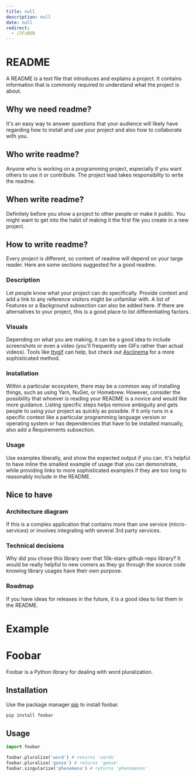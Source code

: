 ```yaml
---
title: null
description: null
date: null
redirect:
  - /2Fz0UQ
---
```


# README

A README is a text file that introduces and explains a project. It contains information that is commonly required to understand what the project is about.

## Why we need readme?

It's an easy way to answer questions that your audience will likely have regarding how to install and use your project and also how to collaborate with you.

## Who write readme?

Anyone who is working on a programming project, especially if you want others to use it or contribute. The project lead takes responsiblity to write the readme.

## When write readme?

Definitely before you show a project to other people or make it public. You might want to get into the habit of making it the first file you create in a new project.

## How to write readme?

Every project is different, so content of readme will depend on your targe reader. Here are some sections suggested for a good readme.

### Description

Let people know what your project can do specifically. Provide context and add a link to any reference visitors might be unfamiliar with. A list of Features or a Background subsection can also be added here. If there are alternatives to your project, this is a good place to list differentiating factors.

### Visuals

Depending on what you are making, it can be a good idea to include screenshots or even a video (you'll frequently see GIFs rather than actual videos). Tools like [ttygif](https://github.com/icholy/ttygif) can help, but check out [Asciinema](https://asciinema.org) for a more sophisticated method.

### Installation

Within a particular ecosystem, there may be a common way of installing things, such as using Yarn, NuGet, or Homebrew. However, consider the possibility that whoever is reading your README is a novice and would like more guidance. Listing specific steps helps remove ambiguity and gets people to using your project as quickly as possible. If it only runs in a specific context like a particular programming language version or operating system or has dependencies that have to be installed manually, also add a Requirements subsection.

### Usage

Use examples liberally, and show the expected output if you can. It's helpful to have inline the smallest example of usage that you can demonstrate, while providing links to more sophisticated examples if they are too long to reasonably include in the README.

## Nice to have

### Architecture diagram

If this is a complex application that contains more than one service (micro-services) or involves integrating with several 3rd party services.

### Technical decisions

Why did you chose this library over that 10k-stars-github-repo library? It would be really helpful to new comers as they go through the source code knowing library usages have their own purpose.

### Roadmap

If you have ideas for releases in the future, it is a good idea to list them in the README.

# Example

# Foobar

Foobar is a Python library for dealing with word pluralization.

## Installation

Use the package manager [pip](https://pip.pypa.io/en/stable/) to install foobar.

```bash
pip install foobar
```

## Usage

```python
import foobar

foobar.pluralize('word') # returns 'words'
foobar.pluralize('goose') # returns 'geese'
foobar.singularize('phenomena') # returns 'phenomenon'
```
